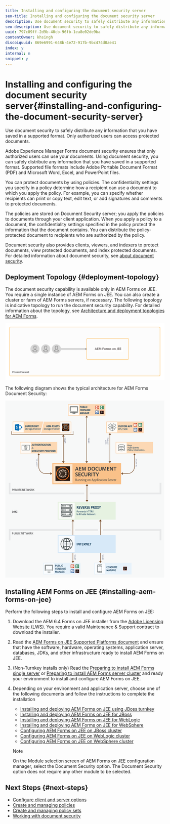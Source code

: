 ```yaml
---
title: Installing and configuring the document security server
seo-title: Installing and configuring the document security server
description: Use document security to safely distribute any information that you have saved in a supported format. Only authorized users can access protected documents. 
seo-description: Use document security to safely distribute any information that you have saved in a supported format. Only authorized users can access protected documents. 
uuid: 797c89ff-2d9b-40cb-96fb-1ea8e02de9ba
contentOwner: khsingh
discoiquuid: 869e6991-648b-4e72-917b-9bc474d0ae41
index: y
internal: n
snippet: y
---
```


# Installing and configuring the document security server{#installing-and-configuring-the-document-security-server}

Use document security to safely distribute any information that you have saved in a supported format. Only authorized users can access protected documents. 

Adobe Experience Manager Forms document security ensures that only authorized users can use your documents. Using document security, you can safely distribute any information that you have saved in a supported format. Supported file formats include Adobe Portable Document Format (PDF) and Microsoft Word, Excel, and PowerPoint files.

You can protect documents by using policies. The confidentiality settings you specify in a policy determine how a recipient can use a document to which you apply the policy. For example, you can specify whether recipients can print or copy text, edit text, or add signatures and comments to protected documents.

The policies are stored on Document Security server; you apply the policies to documents through your client application. When you apply a policy to a document, the confidentiality settings specified in the policy protect the information that the document contains. You can distribute the policy-protected document to recipients who are authorized by the policy.

Document security also provides clients, viewers, and indexers to protect documents, view protected documents, and index protected documents. For detailed information about document security, see [about document security](../../forms/using/admin-help/document-security.md).

## Deployment Topology  {#deployment-topology}

The document security capability is available only in AEM Forms on JEE. You require a single instance of AEM Forms on JEE. You can also create a cluster or farm of AEM Forms servers, if necessary. The following topology is indicative topology to run the document security capability. For detailed information about the topology, see [Architecture and deployment topologies for AEM Forms](https://chl-author-preview.corp.adobe.com/content/help/en/experience-manager/6-4/forms/using/aem-forms-architecture-deployment.html).

![](do-not-localize/document-security-server_topology.png)

The following diagram shows the typical architecture for AEM Forms Document Security:

![](do-not-localize/document-security-typical-environment.png) 

## Installing AEM Forms on JEE {#installing-aem-forms-on-jee}

Perform the following steps to install and configure AEM Forms on JEE:

1. Download the AEM 6.4 Forms on JEE installer from the [Adobe Licensing Website (LWS)](http://licensing.adobe.com/). You require a valid Maintenance & Support contract to download the installer.
1. Read the [AEM Forms on JEE Supported Platforms document](../../forms/using/AEM-forms-JEE-supported-platforms.md) and ensure that have the software, hardware, operating systems, application server, databases, JDKs, and other infrastructure ready to install AEM Forms on JEE.
1. (Non-Turnkey installs only) Read the [Preparing to install AEM Forms single server](http://www.adobe.com/go/learn_aemforms_prepareInstallsingle_64) or [Preparing to install AEM Forms server cluster](http://www.adobe.com/go/learn_aemforms_prepareInstallcluster_64) and ready your environment to install and configure AEM Forms on JEE.
1. Depending on your environment and application server, choose one of the following documents and follow the instructions to complete the installation

    * [Installing and deploying AEM Forms on JEE using JBoss turnkey](http://www.adobe.com/go/learn_aemforms_installTurnkey_64)
    * [Installing and deploying AEM Forms on JEE for JBoss](http://www.adobe.com/go/learn_aemforms_installJBoss_64)
    * [Installing and deploying AEM Forms on JEE for WebLogic](http://www.adobe.com/go/learn_aemforms_installWebLogic_64)
    * [Installing and deploying AEM Forms on JEE for WebSphere](http://www.adobe.com/go/learn_aemforms_installWebSphere_64)
    * [Configuring AEM Forms on JEE on JBoss cluster](http://www.adobe.com/go/learn_aemforms_clusterJBoss_64)
    * [Configuring AEM Forms on JEE on WebLogic cluster](http://www.adobe.com/go/learn_aemforms_clusterWebLogic_64)
    * [Configuring AEM Forms on JEE on WebSphere cluster](http://www.adobe.com/go/learn_aemforms_clusterWebSphere_64)

   >[!NOTE]
   >
   >On the Module selection screen of AEM Forms on JEE configuration manager, select the Document Security option. The Document Security option does not require any other module to be selected.

   <!--
   Comment Type: draft

   <li>Step text</li>
   -->

## Next Steps {#next-steps}

* [Configure client and server options](https://chl-author-preview.corp.adobe.com/content/help/en/experience-manager/6-4/forms/using/admin-help/configuring-client-server-options.html)
* [Create and managing policies](https://chl-author-preview.corp.adobe.com/content/help/en/experience-manager/6-4/forms/using/admin-help/creating-policies.html)
* [Create and managing policy sets](https://chl-author-preview.corp.adobe.com/content/help/en/experience-manager/6-4/forms/using/admin-help/creating-policy-sets.html)
* [Working with document security](/forms/using/admin-help/topics.md)

